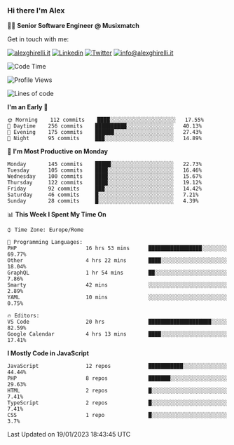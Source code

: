 ### Hi there I'm Alex

👨‍💻 __Senior Software Engineer @ Musixmatch__

Get in touch with me:

[![alexghirelli.it](https://img.shields.io/static/v1?label=alexghirelli.it&message=%20&color=red&logo=&style=flat-square&logoColor=white)](https://www.alexghirelli.it/)
[![Linkedin](https://img.shields.io/static/v1?label=Linkedin&message=%20&color=blue&logo=Linkedin&style=flat-square&logoColor=white)](https://linkedin.com/in/alexghirelli)
[![Twitter](https://img.shields.io/static/v1?label=Twitter&message=%20&color=blue&logo=Twitter&style=flat-square&logoColor=white)](https://twitter.com/alexGhirelli)
[![info@alexghirelli.it](https://img.shields.io/static/v1?label=info@alexghirelli.it&message=%20&color=red&logo=gmail&style=flat-square&logoColor=white)](mailto:info@alexghirelli.it)

<!--START_SECTION:waka-->
![Code Time](http://img.shields.io/badge/Code%20Time-7%2C284%20hrs%2055%20mins-blue)

![Profile Views](http://img.shields.io/badge/Profile%20Views-5-blue)

![Lines of code](https://img.shields.io/badge/From%20Hello%20World%20I%27ve%20Written-813%20Thousand%20lines%20of%20code-blue)

**I'm an Early 🐤** 

```text
🌞 Morning    112 commits    ████░░░░░░░░░░░░░░░░░░░░░   17.55% 
🌆 Daytime    256 commits    ██████████░░░░░░░░░░░░░░░   40.13% 
🌃 Evening    175 commits    ██████░░░░░░░░░░░░░░░░░░░   27.43% 
🌙 Night      95 commits     ███░░░░░░░░░░░░░░░░░░░░░░   14.89%

```
📅 **I'm Most Productive on Monday** 

```text
Monday       145 commits    █████░░░░░░░░░░░░░░░░░░░░   22.73% 
Tuesday      105 commits    ████░░░░░░░░░░░░░░░░░░░░░   16.46% 
Wednesday    100 commits    ████░░░░░░░░░░░░░░░░░░░░░   15.67% 
Thursday     122 commits    ████░░░░░░░░░░░░░░░░░░░░░   19.12% 
Friday       92 commits     ███░░░░░░░░░░░░░░░░░░░░░░   14.42% 
Saturday     46 commits     █░░░░░░░░░░░░░░░░░░░░░░░░   7.21% 
Sunday       28 commits     █░░░░░░░░░░░░░░░░░░░░░░░░   4.39%

```


📊 **This Week I Spent My Time On** 

```text
⌚︎ Time Zone: Europe/Rome

💬 Programming Languages: 
PHP                      16 hrs 53 mins      █████████████████░░░░░░░░   69.77% 
Other                    4 hrs 22 mins       ████░░░░░░░░░░░░░░░░░░░░░   18.04% 
GraphQL                  1 hr 54 mins        ██░░░░░░░░░░░░░░░░░░░░░░░   7.86% 
Smarty                   42 mins             ░░░░░░░░░░░░░░░░░░░░░░░░░   2.89% 
YAML                     10 mins             ░░░░░░░░░░░░░░░░░░░░░░░░░   0.75%

🔥 Editors: 
VS Code                  20 hrs              ████████████████████░░░░░   82.59% 
Google Calendar          4 hrs 13 mins       ████░░░░░░░░░░░░░░░░░░░░░   17.41%

```

**I Mostly Code in JavaScript** 

```text
JavaScript               12 repos            ███████████░░░░░░░░░░░░░░   44.44% 
PHP                      8 repos             ███████░░░░░░░░░░░░░░░░░░   29.63% 
HTML                     2 repos             █░░░░░░░░░░░░░░░░░░░░░░░░   7.41% 
TypeScript               2 repos             █░░░░░░░░░░░░░░░░░░░░░░░░   7.41% 
CSS                      1 repo              █░░░░░░░░░░░░░░░░░░░░░░░░   3.7%

```



 Last Updated on 19/01/2023 18:43:45 UTC
<!--END_SECTION:waka-->
